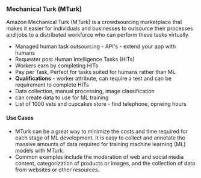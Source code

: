 ### Mechanical Turk (MTurk)
Amazon Mechanical Turk (MTurk) is a crowdsourcing marketplace that makes it easier for individuals and businesses to outsource their processes and jobs to a distributed workforce who can perform these tasks virtually.

- Managed human task outsourcing - API's - extend your app with humans
- Requester post Human Intelligence Tasks (HITs)
- Workers earn by completing HITs
- Pay per Task, Perfect for tasks suited for humans rather than ML
- **Qualifications** - worker attribute, can require a test and can be requirement to complete HITs
- Data collection, manual processing, image classification
- can create data to use for ML training
- List of 1000 vets and cupcakes store - find telephone, opneing hours

#### Use Cases
- MTurk can be a great way to minimize the costs and time required for each stage of ML development. It is easy to collect and annotate the massive amounts of data required for training machine learning (ML) models with MTurk.
- Common examples include the moderation of web and social media content, categorization of products or images, and the collection of data from websites or other resources.

